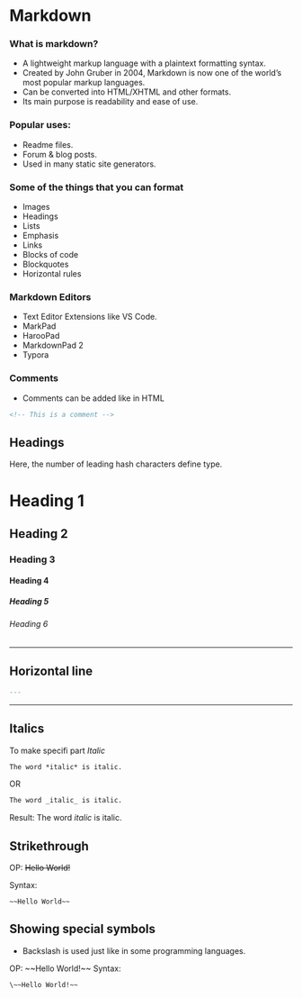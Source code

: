 # Markdown

### What is markdown?
- A lightweight markup language with a plaintext formatting syntax.
- Created by John Gruber in 2004, Markdown is now one of the world’s most popular markup languages.
- Can be converted into HTML/XHTML and other formats.
- Its main purpose is readability and ease of use.

### Popular uses:
- Readme files.
- Forum & blog posts.
- Used in many static site generators.

### Some of the things that you can format
- Images
- Headings
- Lists
- Emphasis
- Links
- Blocks of code
- Blockquotes
- Horizontal rules

### Markdown Editors
- Text Editor Extensions like VS Code.
- MarkPad
- HarooPad
- MarkdownPad 2
- Typora

### Comments
- Comments can be added like in HTML
<!-- This is a comment -->
``` markdown
<!-- This is a comment -->
```

## Headings
Here, the number of leading hash characters define type.
# Heading 1
## Heading 2
### Heading 3
#### Heading 4
##### Heading 5
###### Heading 6
---

## Horizontal line
``` markdown
---
```
---
## Italics
To make specifi part *Italic*
``` markdown
The word *italic* is italic.
```
OR
``` markdown
The word _italic_ is italic.
```
Result: The word *italic* is italic.

## Strikethrough
OP: ~~Hello World!~~

Syntax:
```
~~Hello World~~
```

## Showing special symbols
- Backslash is used just like in some programming languages.

OP: \~~Hello World!~~
Syntax:
```
\~~Hello World!~~
```